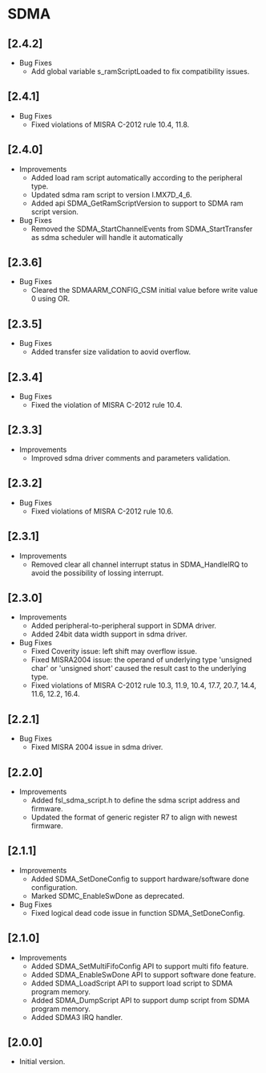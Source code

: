 # SDMA

## [2.4.2]

- Bug Fixes
  - Add global variable s_ramScriptLoaded to fix compatibility issues.

## [2.4.1]

- Bug Fixes
  - Fixed violations of MISRA C-2012 rule 10.4, 11.8.

## [2.4.0]

- Improvements
  - Added load ram script automatically according to the peripheral type.
  - Updated sdma ram script to version I.MX7D_4_6.
  - Added api SDMA_GetRamScriptVersion to support to SDMA ram script version.
- Bug Fixes
  - Removed the SDMA_StartChannelEvents from SDMA_StartTransfer as sdma scheduler will handle it automatically

## [2.3.6]

- Bug Fixes
  - Cleared the SDMAARM_CONFIG_CSM initial value before write value 0 using OR.

## [2.3.5]

- Bug Fixes
  - Added transfer size validation to aovid overflow.

## [2.3.4]

- Bug Fixes
  - Fixed the violation of MISRA C-2012 rule 10.4.

## [2.3.3]

- Improvements
  - Improved sdma driver comments and parameters validation.

## [2.3.2]

- Bug Fixes
  - Fixed violations of MISRA C-2012 rule 10.6.

## [2.3.1]

- Improvements
  - Removed clear all channel interrupt status in SDMA_HandleIRQ to avoid
    the possibility of lossing interrupt.

## [2.3.0]

- Improvements
  - Added peripheral-to-peripheral support in SDMA driver.
  - Added 24bit data width support in sdma driver.
- Bug Fixes
  - Fixed Coverity issue: left shift may overflow issue.
  - Fixed MISRA2004 issue: the operand of underlying type 'unsigned char' or 'unsigned short' caused the result cast to the underlying type.
  - Fixed violations of MISRA C-2012 rule 10.3, 11.9, 10.4, 17.7, 20.7, 14.4, 11.6, 12.2, 16.4.

## [2.2.1]

- Bug Fixes
  - Fixed MISRA 2004 issue in sdma driver.

## [2.2.0]

- Improvements
  - Added fsl_sdma_script.h to define the sdma script address and firmware.
  - Updated the format of generic register R7 to align with newest firmware.

## [2.1.1]

- Improvements
  - Added SDMA_SetDoneConfig to support hardware/software done configuration.
  - Marked SDMC_EnableSwDone as deprecated.
- Bug Fixes
  - Fixed logical dead code issue in function SDMA_SetDoneConfig.

## [2.1.0]

- Improvements
  - Added SDMA_SetMultiFifoConfig API to support multi fifo feature.
  - Added SDMA_EnableSwDone API to support software done feature.
  - Added SDMA_LoadScript API to support load script to SDMA program memory.
  - Added SDMA_DumpScript API to support dump script from SDMA program memory.
  - Added SDMA3 IRQ handler.

## [2.0.0]

- Initial version.
